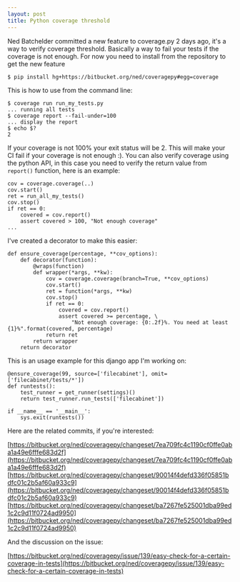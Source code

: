 ```yaml
---
layout: post
title: Python coverage threshold
---
```


Ned Batchelder committed a new feature to coverage.py 2 days ago, it's a way to verify coverage threshold. Basically a way to fail your tests if the coverage is not enough.
For now you need to install from the repository to get the new feature

    $ pip install hg+https://bitbucket.org/ned/coveragepy#egg=coverage

This is how to use from the command line:

    $ coverage run run_my_tests.py 
    ... running all tests
    $ coverage report --fail-under=100
    ... display the report
    $ echo $?
    2

If your coverage is not 100% your exit status will be 2. This will make your CI fail if your coverage is not enough :).
You can also verify coverage using the python API, in this case you need to verify the return value from `report()` function, here is an example:

    cov = coverage.coverage(..)
    cov.start()
    ret = run_all_my_tests()
    cov.stop()
    if ret == 0:
        covered = cov.report()
        assert covered > 100, "Not enough coverage"
    ...

I've created a decorator to make this easier:

    def ensure_coverage(percentage, **cov_options):
        def decorator(function):
            @wraps(function)
            def wrapper(*args, **kw):
                cov = coverage.coverage(branch=True, **cov_options)
                cov.start()
                ret = function(*args, **kw)
                cov.stop()
                if ret == 0:
                    covered = cov.report()
                    assert covered >= percentage, \
                        "Not enough coverage: {0:.2f}%. You need at least {1}%".format(covered, percentage)
                return ret
            return wrapper
        return decorator

This is an usage example for this django app I'm working on:

    @ensure_coverage(99, source=['filecabinet'], omit=['filecabinet/tests/*'])
    def runtests():
        test_runner = get_runner(settings)()
        return test_runner.run_tests(['filecabinet'])

    if __name__ == '__main__':
        sys.exit(runtests())

Here are the related commits, if you're interested:

[https://bitbucket.org/ned/coveragepy/changeset/7ea709fc4c1190cf0ffe0aba1a49e6fffe683d2f](https://bitbucket.org/ned/coveragepy/changeset/7ea709fc4c1190cf0ffe0aba1a49e6fffe683d2f)
[https://bitbucket.org/ned/coveragepy/changeset/90014f4defd336f05851bdfc01c2b5af60a933c9](https://bitbucket.org/ned/coveragepy/changeset/90014f4defd336f05851bdfc01c2b5af60a933c9)
[https://bitbucket.org/ned/coveragepy/changeset/ba7267fe525001dba99ed1c2c9d11f0724ad9950](https://bitbucket.org/ned/coveragepy/changeset/ba7267fe525001dba99ed1c2c9d11f0724ad9950)

And the discussion on the issue:

[https://bitbucket.org/ned/coveragepy/issue/139/easy-check-for-a-certain-coverage-in-tests](https://bitbucket.org/ned/coveragepy/issue/139/easy-check-for-a-certain-coverage-in-tests)
